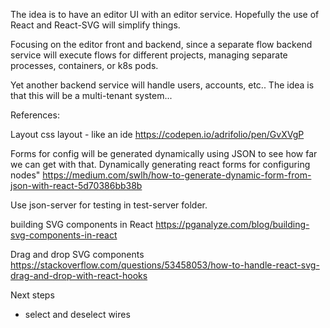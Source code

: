 The idea is to have an editor UI with an editor service.  Hopefully the use of React and React-SVG
will simplify things.

Focusing on the editor front and backend, since a separate flow backend service will execute flows for different projects, managing separate processes, containers, or k8s pods.

Yet another backend service will handle users, accounts, etc..  The idea is that this will be a multi-tenant system...


References:

Layout
css layout - like an ide
https://codepen.io/adrifolio/pen/GvXVgP

Forms for config will be generated dynamically using JSON to see how far we can get with that.  Dynamically generating react forms for configuring nodes"
https://medium.com/swlh/how-to-generate-dynamic-form-from-json-with-react-5d70386bb38b

Use json-server for testing in test-server folder.

building SVG components in React
https://pganalyze.com/blog/building-svg-components-in-react

Drag and drop SVG components
https://stackoverflow.com/questions/53458053/how-to-handle-react-svg-drag-and-drop-with-react-hooks


Next steps
- select and deselect wires


